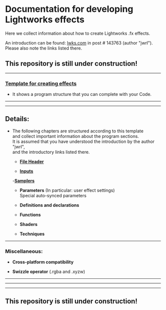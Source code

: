 # Documentation for developing Lightworks effects
Here we collect information about how to create Lightworks .fx effects.

An introduction can be found: [lwks.com](https://www.lwks.com/index.php?option=com_kunena&func=view&catid=7&id=143678&Itemid=81#143763) 
in post # 143763 (author "jwrl").  
Please also note the links listed there. 

## This repository is still under construction!

 ---  

### [Template for creating effects](Template.md)  
 - It shows a program structure that you can complete with your Code. 
 
 ---
 ---
 
## Details:
  - The following chapters are structured according to this template  
    and collect important information about the program sections.  
    It is assumed that you have understood the introduction by the author "jwrl",  
    and the introductory links listed there.  
    
    - [**File Header**](File_Header.md)

    - [**Inputs**](Inputs.md)

    -[**Samplers**](Samplers/README.md)

    - **Parameters**  (In particular: user effect settings)  
      Special auto-synced parameters
 
    - **Definitions and declarations**

    - **Functions**

    - **Shaders**

    - **Techniques**

---

### Miscellaneous:

  - **Cross-platform compatibility**
  
  - **Swizzle operator** (.rgba and .xyzw)

 
 
 
 
 
 
 ---
 ---
 ---
  
## This repository is still under construction!
